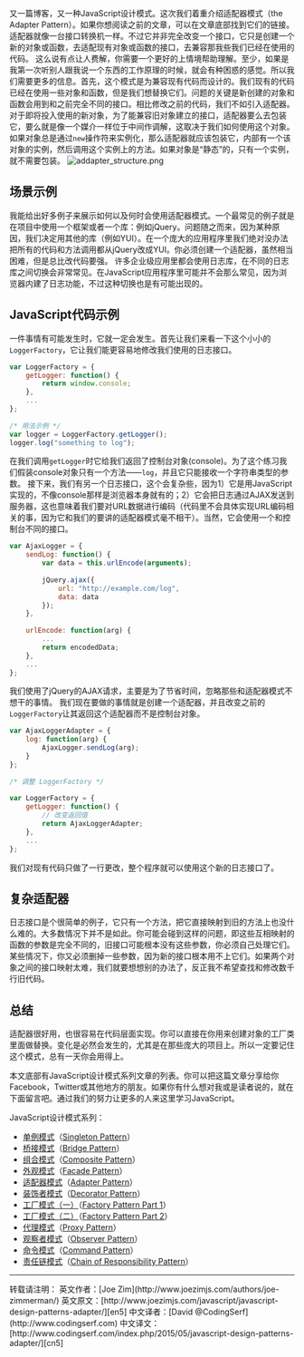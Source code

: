 又一篇博客，又一种JavaScript设计模式。这次我们着重介绍适配器模式（the Adapter Pattern）。如果你想阅读之前的文章，可以在文章底部找到它们的链接。适配器就像一台接口转换机一样。不过它并非完全改变一个接口，它只是创建一个新的对象或函数，去适配现有对象或函数的接口，去兼容那我些我们已经在使用的代码。
这么说有点让人费解，你需要一个更好的上情境帮助理解。至少，如果是我第一次听别人跟我说一个东西的工作原理的时候，就会有种困惑的感觉。所以我们需要更多的信息。首先，这个模式是为兼容现有代码而设计的。我们现有的代码已经在使用一些对象和函数，但是我们想替换它们。问题的关键是新创建的对象和函数会用到和之前完全不同的接口。相比修改之前的代码，我们不如引入适配器。
对于即将投入使用的新对象，为了能兼容旧对象建立的接口，适配器要么去包装它，要么就是像一个媒介一样位于中间作调解，这取决于我们如何使用这个对象。如果对象总是通过`new`操作符来实例化，那么适配器就应该包装它，内部有一个该对象的实例，然后调用这个实例上的方法。如果对象是“静态”的，只有一个实例，就不需要包装。
![addapter_structure.png][addapter_structure]

## 场景示例
我能给出好多例子来展示如何以及何时会使用适配器模式。一个最常见的例子就是在项目中使用一个框架或者一个库：例如jQuery。问题随之而来，因为某种原因，我们决定用其他的库（例如YUI）。在一个庞大的应用程序里我们绝对没办法把所有的代码和方法调用都从jQuery改成YUI。你必须创建一个适配器，虽然相当困难，但是总比改代码要强。
许多企业级应用里都会使用日志库，在不同的日志库之间切换会非常常见。在JavaScript应用程序里可能并不会那么常见，因为浏览器内建了日志功能，不过这种切换也是有可能出现的。

## JavaScript代码示例
一件事情有可能发生时，它就一定会发生。首先让我们来看一下这个小小的`LoggerFactory`，它让我们能更容易地修改我们使用的日志接口。
```javascript
var LoggerFactory = {
    getLogger: function() {
        return window.console;
    },
    ...
};
 
/* 用法示例 */
var logger = LoggerFactory.getLogger();
logger.log("something to log");
```
在我们调用`getLogger`时它给我们返回了控制台对象(console)。为了这个练习我们假装console对象只有一个方法——`log`，并且它只能接收一个字符串类型的参数。
接下来，我们有另一个日志接口，这个会复杂些，因为1）它是用JavaScript实现的，不像console那样是浏览器本身就有的；2）它会把日志通过AJAX发送到服务器，这也意味着我们要对URL数据进行编码（代码里不会具体实现URL编码相关的事，因为它和我们的要讲的适配器模式毫不相干）。当然，它会使用一个和控制台不同的接口。
```javascript
var AjaxLogger = {
    sendLog: function() {
        var data = this.urlEncode(arguments);
         
        jQuery.ajax({
            url: "http://example.com/log",
            data: data
        });
    },
     
    urlEncode: function(arg) {
        ...
        return encodedData;
    },
    ...
};
```
我们使用了jQuery的AJAX请求，主要是为了节省时间，忽略那些和适配器模式不想干的事情。
我们现在要做的事情就是创建一个适配器，并且改变之前的`LoggerFactory`让其返回这个适配器而不是控制台对象。
```javascript
var AjaxLoggerAdapter = {
    log: function(arg) {
        AjaxLogger.sendLog(arg);
    }
};
 
/* 调整 LoggerFactory */
 
var LoggerFactory = {
    getLogger: function() {
        // 改变返回值
        return AjaxLoggerAdapter;
    },
    ...
};
```
我们对现有代码只做了一行更改，整个程序就可以使用这个新的日志接口了。

## 复杂适配器
日志接口是个很简单的例子，它只有一个方法，把它直接映射到旧的方法上也没什么难的。大多数情况下并不是如此。你可能会碰到这样的问题，即这些互相映射的函数的参数是完全不同的，旧接口可能根本没有这些参数，你必须自己处理它们。某些情况下，你又必须删掉一些参数，因为新的接口根本用不上它们。如果两个对象之间的接口映射太难，我们就要想想别的办法了，反正我不希望查找和修改数千行旧代码。

## 总结
适配器很好用，也很容易在代码层面实现。你可以直接在你用来创建对象的工厂类里面做替换。变化是必然会发生的，尤其是在那些庞大的项目上。所以一定要记住这个模式，总有一天你会用得上。

本文底部有JavaScript设计模式系列文章的列表。你可以把这篇文章分享给你Facebook，Twitter或其他地方的朋友。如果你有什么想对我或是读者说的，就在下面留言吧。通过我们的努力让更多的人来这里学习JavaScript。


[addapter_structure]: http://www.codingserf.com/wp-content/uploads/2015/05/adapter_structure.png
JavaScript设计模式系列：
- [单例模式][cn1]（[Singleton Pattern][en1]）
- [桥接模式][cn2]（[Bridge Pattern][en2]）
- [组合模式][cn3]（[Composite Pattern][en3]）
- [外观模式][cn4]（[Facade Pattern][en4]）
- [适配器模式][cn5]（[Adapter Pattern][en5]）
- [装饰者模式][cn6]（[Decorator Pattern][en6]）
- [工厂模式（一）][cn7]（[Factory Pattern Part 1][en7]）
- [工厂模式（二）][cn8]（[Factory Pattern Part 2][en8]）
- [代理模式][cn9]（[Proxy Pattern][en9]）
- [观察者模式][cn10]（[Observer Pattern][en10]）
- [命令模式][cn11]（[Command Pattern][en11]）
- [责任链模式][cn12]（[Chain of Responsibility Pattern][en12]）


<hr/>
转载请注明：
英文作者：[Joe Zim](http://www.joezimjs.com/authors/joe-zimmerman/)
英文原文：[http://www.joezimjs.com/javascript/javascript-design-patterns-adapter/][en5]
中文译者：[David @CodingSerf](http://www.codingserf.com)
中文译文：[http://www.codingserf.com/index.php/2015/05/javascript-design-patterns-adapter/][cn5]

[cn1]: http://www.codingserf.com/index.php/2015/05/javascript-design-patterns-singleton/
[cn2]: http://www.codingserf.com/index.php/2015/05/javascript-design-patterns-bridge/
[cn3]: http://www.codingserf.com/index.php/2015/05/javascript-design-patterns-composite/
[cn4]: http://www.codingserf.com/index.php/2015/05/javascript-design-patterns-facade/
[cn5]: http://www.codingserf.com/index.php/2015/05/javascript-design-patterns-adapter/
[cn6]: http://www.codingserf.com/index.php/2015/05/javascript-design-patterns-decorator/
[cn7]: http://www.codingserf.com/index.php/2015/05/javascript-design-patterns-factory-part-1/
[cn8]: http://www.codingserf.com/index.php/2015/05/javascript-design-patterns-factory-part-2/
[cn9]: http://www.codingserf.com/index.php/2015/05/javascript-design-patterns-proxy/
[cn10]: http://www.codingserf.com/index.php/2015/05/javascript-design-patterns-observer/
[cn11]: http://www.codingserf.com/index.php/2015/05/javascript-design-patterns-command/
[cn12]: http://www.codingserf.com/index.php/2015/05/javascript-design-patterns-chain-of-responsibility/

[en1]: http://www.joezimjs.com/javascript/javascript-design-patterns-singleton/
[en2]: http://www.joezimjs.com/javascript/javascript-design-patterns-bridge/
[en3]: http://www.joezimjs.com/javascript/javascript-design-patterns-composite/
[en4]: http://www.joezimjs.com/javascript/javascript-design-patterns-facade/
[en5]: http://www.joezimjs.com/javascript/javascript-design-patterns-adapter/
[en6]: http://www.joezimjs.com/javascript/javascript-design-patterns-decorator/
[en7]: http://www.joezimjs.com/javascript/javascript-design-patterns-factory/
[en8]: http://www.joezimjs.com/javascript/javascript-design-patterns-factory-part-2/
[en9]: http://www.joezimjs.com/javascript/javascript-design-patterns-proxy/
[en10]: http://www.joezimjs.com/javascript/javascript-design-patterns-observer/
[en11]: http://www.joezimjs.com/javascript/javascript-design-patterns-command/
[en12]: http://www.joezimjs.com/javascript/javascript-design-patterns-chain-of-responsibility/
[jq]: http://jquery.com/







